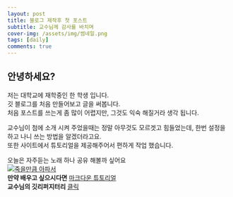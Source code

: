 ```yaml
---
layout: post
title: 블로그 제작후 첫 포스트
subtitle: 교수님께 감사를 바치며 
cover-img: /assets/img/썸네일.png
tags: [daily]
comments: true
---
```


## 안녕하세요?

저는 대학교에 재학중인 한 학생 입니다.  
깃 블로그를 처음 만들어보고 글을 써봅니다.  
처음 포스트를 쓰는게 좀 많이 어렵지만, 그것도 익숙 해질거라 생각 됩니다.  

교수님이 첨에 소개 시켜 주었을때는 정말 아무것도 모르겟고 힘들었는데,
한번 설정을 하고 나니 쓰는 방법을 알겠더라고요.  
또한 사이트에서 튜토리얼을 제공해주어서 편하게 작업 했습니다.  

오늘은 자주듣는 노래 하나 공유 해볼까 싶어요  
[![죽을만큼 아파서](https://img.youtube.com/vi/uJUzAMEeYfM/0.jpg)](https://www.youtube.com/watch?v=uJUzAMEeYfM)  
**만약 배우고 싶으시다면** [마크다운 튜토리얼](https://www.markdowntutorial.com/)  
**교수님의 깃리퍼지터리** [클릭](https://github.com/kimhaejung)  


